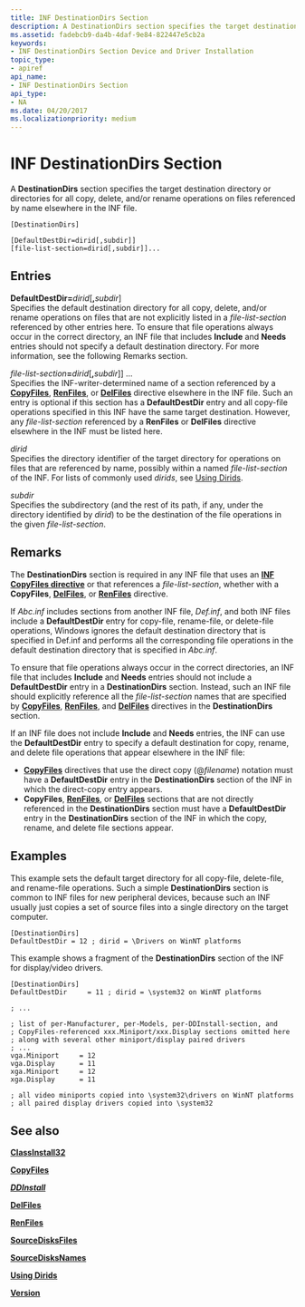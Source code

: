 ```yaml
---
title: INF DestinationDirs Section
description: A DestinationDirs section specifies the target destination directory or directories for all copy, delete, and/or rename operations on files referenced by name elsewhere in the INF file.
ms.assetid: fadebcb9-da4b-4daf-9e84-822447e5cb2a
keywords:
- INF DestinationDirs Section Device and Driver Installation
topic_type:
- apiref
api_name:
- INF DestinationDirs Section
api_type:
- NA
ms.date: 04/20/2017
ms.localizationpriority: medium
---
```


# INF DestinationDirs Section


A **DestinationDirs** section specifies the target destination directory or directories for all copy, delete, and/or rename operations on files referenced by name elsewhere in the INF file.

```inf
[DestinationDirs]

[DefaultDestDir=dirid[,subdir]] 
[file-list-section=dirid[,subdir]]... 
```

## Entries


<a href="" id="defaultdestdir-dirid--subdir-"></a>**DefaultDestDir=**<em>dirid</em>\[**,**<em>subdir</em>\]  
Specifies the default destination directory for all copy, delete, and/or rename operations on files that are not explicitly listed in a *file-list-section* referenced by other entries here. To ensure that file operations always occur in the correct directory, an INF file that includes **Include** and **Needs** entries should not specify a default destination directory. For more information, see the following Remarks section.

<a href="" id="file-list-section-dirid--subdir--------------"></a><em>file-list-section</em>**=**<em>dirid</em>\[**,**<em>subdir</em>\]\] ...   
Specifies the INF-writer-determined name of a section referenced by a [**CopyFiles**](inf-copyfiles-directive.md), [**RenFiles**](inf-renfiles-directive.md), or [**DelFiles**](inf-delfiles-directive.md) directive elsewhere in the INF file. Such an entry is optional if this section has a **DefaultDestDir** entry and all copy-file operations specified in this INF have the same target destination. However, any *file-list-section* referenced by a **RenFiles** or **DelFiles** directive elsewhere in the INF must be listed here.

<a href="" id="dirid"></a>*dirid*  
Specifies the directory identifier of the target directory for operations on files that are referenced by name, possibly within a named *file-list-section* of the INF. For lists of commonly used *dirids*, see [Using Dirids](using-dirids.md).

<a href="" id="subdir"></a>*subdir*  
Specifies the subdirectory (and the rest of its path, if any, under the directory identified by *dirid*) to be the destination of the file operations in the given *file-list-section*.

Remarks
-------

The **DestinationDirs** section is required in any INF file that uses an [**INF CopyFiles directive**](inf-copyfiles-directive.md) or that references a *file-list-section*, whether with a **CopyFiles**, [**DelFiles**](inf-delfiles-directive.md), or [**RenFiles**](inf-renfiles-directive.md) directive.

If *Abc.inf* includes sections from another INF file, *Def.inf*, and both INF files include a **DefaultDestDir** entry for copy-file, rename-file, or delete-file operations, Windows ignores the default destination directory that is specified in Def.inf and performs all the corresponding file operations in the default destination directory that is specified in *Abc.inf*.

To ensure that file operations always occur in the correct directories, an INF file that includes **Include** and **Needs** entries should not include a **DefaultDestDir** entry in a **DestinationDirs** section. Instead, such an INF file should explicitly reference all the *file-list-section* names that are specified by [**CopyFiles**](inf-copyfiles-directive.md), [**RenFiles**](inf-renfiles-directive.md), and [**DelFiles**](inf-delfiles-directive.md) directives in the **DestinationDirs** section.

If an INF file does not include **Include** and **Needs** entries, the INF can use the **DefaultDestDir** entry to specify a default destination for copy, rename, and delete file operations that appear elsewhere in the INF file:

-   [**CopyFiles**](inf-copyfiles-directive.md) directives that use the direct copy (@*filename*) notation must have a **DefaultDestDir** entry in the **DestinationDirs** section of the INF in which the direct-copy entry appears.
-   **CopyFiles**, [**RenFiles**](inf-renfiles-directive.md), or [**DelFiles**](inf-delfiles-directive.md) sections that are not directly referenced in the **DestinationDirs** section must have a **DefaultDestDir** entry in the **DestinationDirs** section of the INF in which the copy, rename, and delete file sections appear.

Examples
--------

This example sets the default target directory for all copy-file, delete-file, and rename-file operations. Such a simple **DestinationDirs** section is common to INF files for new peripheral devices, because such an INF usually just copies a set of source files into a single directory on the target computer.

```inf
[DestinationDirs]
DefaultDestDir = 12 ; dirid = \Drivers on WinNT platforms
```

This example shows a fragment of the **DestinationDirs** section of the INF for display/video drivers.

```inf
[DestinationDirs]
DefaultDestDir     = 11 ; dirid = \system32 on WinNT platforms

; ... 

; list of per-Manufacturer, per-Models, per-DDInstall-section, and
; CopyFiles-referenced xxx.Miniport/xxx.Display sections omitted here
; along with several other miniport/display paired drivers
; ...
vga.Miniport     = 12
vga.Display      = 11
xga.Miniport     = 12
xga.Display      = 11

; all video miniports copied into \system32\drivers on WinNT platforms
; all paired display drivers copied into \system32
```

## See also


[**ClassInstall32**](inf-classinstall32-section.md)

[**CopyFiles**](inf-copyfiles-directive.md)

[***DDInstall***](inf-ddinstall-section.md)

[**DelFiles**](inf-delfiles-directive.md)

[**RenFiles**](inf-renfiles-directive.md)

[**SourceDisksFiles**](inf-sourcedisksfiles-section.md)

[**SourceDisksNames**](inf-sourcedisksnames-section.md)

[**Using Dirids**](https://docs.microsoft.com/windows-hardware/drivers/install/using-dirids)

[**Version**](inf-version-section.md)

 

 






